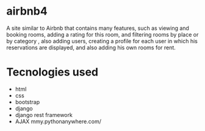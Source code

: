 # airbnb4 
 A site similar to Airbnb that contains many features, such as viewing and booking rooms, 
adding a rating for this room, and filtering rooms by place or by category , also adding users, 
creating a profile for each user in which his reservations are displayed, and also adding his 
own rooms for rent.

# Tecnologies used
* html
* css
* bootstrap
* django
* django rest framework
* AJAX
mmy.pythonanywhere.com/
